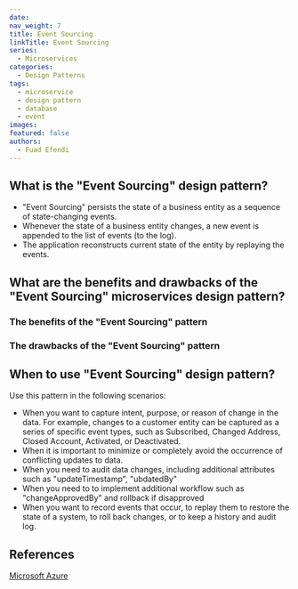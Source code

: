 ```yaml
---
date:
nav_weight: 7
title: Event Sourcing
linkTitle: Event Sourcing
series:
  - Microservices
categories:
  - Design Patterns
tags:
  - microservice
  - design pattern
  - database
  - event
images:
featured: false
authors:
  - Fuad Efendi
---
```


## What is the "Event Sourcing" design pattern? 
- "Event Sourcing" persists the state of a business entity as a sequence of state-changing events. 
- Whenever the state of a business entity changes, a new event is appended to the list of events (to the log). 
- The application reconstructs current state of the entity by replaying the events.



## What are the benefits and drawbacks of the "Event Sourcing" microservices design pattern?

### The benefits of the "Event Sourcing" pattern



### The drawbacks of the "Event Sourcing" pattern

## When to use "Event Sourcing" design pattern?

Use this pattern in the following scenarios:

- When you want to capture intent, purpose, or reason of change in the data. For example, changes to a customer entity can be captured as a series of specific event types, such as Subscribed, Changed Address, Closed Account, Activated, or Deactivated.
- When it is important to minimize or completely avoid the occurrence of conflicting updates to data.
- When you need to audit data changes, including additional attributes such as "updateTimestamp", "ubdatedBy"
- When you need to to implement additional workflow such as "changeApprovedBy" and rollback if disapproved
- When you want to record events that occur, to replay them to restore the state of a system, to roll back changes, or to keep a history and audit log. 



## References

[Microsoft Azure](https://learn.microsoft.com/en-us/azure/architecture/patterns/event-sourcing)

